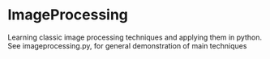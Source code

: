 # ImageProcessing
Learning classic image processing techniques and applying them in python. See imageprocessing.py, for general demonstration of main techniques
